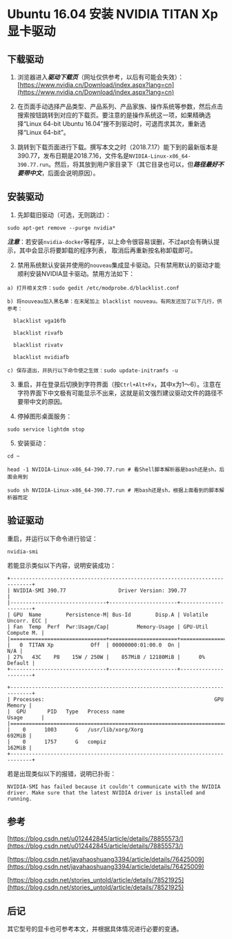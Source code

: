 <meta http-equiv="Content-Type" content="text/html; charset=utf-8">

# Ubuntu 16.04 安装 NVIDIA TITAN Xp 显卡驱动

## 下载驱动

1. 浏览器进入***驱动下载页***（网址仅供参考，以后有可能会失效）：[https://www.nvidia.cn/Download/index.aspx?lang=cn](https://www.nvidia.cn/Download/index.aspx?lang=cn)

2. 在页面手动选择产品类型、产品系列、产品家族、操作系统等参数，然后点击搜索按钮跳转到对应的下载页。要注意的是操作系统这一项，如果精确选择“Linux 64-bit Ubuntu 16.04”搜不到驱动时，可退而求其次，重新选择“Linux 64-bit”。

3. 跳转到下载页面进行下载。撰写本文之时（2018.7.17）能下到的最新版本是390.77，发布日期是2018.7.16，文件名是`NVIDIA-Linux-x86_64-390.77.run`。然后，将其放到用户家目录下（其它目录也可以，但***路径最好不要带中文***，后面会说明原因）。

## 安装驱动

1. 先卸载旧驱动（可选，无则跳过）：

```
sudo apt-get remove --purge nvidia*
```

***注意***：若安装`nvidia-docker`等程序，以上命令很容易误删，不过apt会有确认提示，其中会显示将要卸载的程序列表，
取消后再重新按名称卸载即可。

2. 禁用系统默认安装并使用的`nouveau`集成显卡驱动。只有禁用默认的驱动才能顺利安装NVIDIA显卡驱动。禁用方法如下：

```
a) 打开相关文件：sudo gedit /etc/modprobe.d/blacklist.conf

b) 将nouveau加入黑名单：在末尾加上 blacklist nouveau。有网友还加了以下几行，供参考：

  blacklist vga16fb

  blacklist rivafb

  blacklist rivatv

  blacklist nvidiafb

c) 保存退出，并执行以下命令使之生效：sudo update-initramfs -u
```

3. 重启，并在登录后切换到字符界面（按`Ctrl+Alt+Fx`，其中x为1～6）。注意在字符界面下中文极有可能显示不出来，这就是前文强烈建议驱动文件的路径不要带中文的原因。

4. 停掉图形桌面服务：

```
sudo service lightdm stop
```

5. 安装驱动：

```
cd ~

head -1 NVIDIA-Linux-x86_64-390.77.run # 看Shell脚本解析器是bash还是sh，后面会用到

sudo sh NVIDIA-Linux-x86_64-390.77.run # 用bash还是sh，根据上面看到的脚本解析器而定
```

## 验证驱动

重启，并运行以下命令进行验证：

```
nvidia-smi
```

若能显示类似以下内容，说明安装成功：

```
+-----------------------------------------------------------------------------+
| NVIDIA-SMI 390.77                 Driver Version: 390.77                    |
|-------------------------------+----------------------+----------------------+
| GPU  Name        Persistence-M| Bus-Id        Disp.A | Volatile Uncorr. ECC |
| Fan  Temp  Perf  Pwr:Usage/Cap|         Memory-Usage | GPU-Util  Compute M. |
|===============================+======================+======================|
|   0  TITAN Xp            Off  | 00000000:01:00.0  On |                  N/A |
| 27%   43C    P8    15W / 250W |    857MiB / 12180MiB |      0%      Default |
+-------------------------------+----------------------+----------------------+

+-----------------------------------------------------------------------------+
| Processes:                                                       GPU Memory |
|  GPU       PID   Type   Process name                             Usage      |
|=============================================================================|
|    0      1003      G   /usr/lib/xorg/Xorg                           692MiB |
|    0      1757      G   compiz                                       162MiB |
+-----------------------------------------------------------------------------+
```

若是出现类似以下的报错，说明已扑街：

```
NVIDIA-SMI has failed because it couldn't communicate with the NVIDIA driver. Make sure that the latest NVIDIA driver is installed and running.
```

## 参考

[https://blog.csdn.net/u012442845/article/details/78855573/](https://blog.csdn.net/u012442845/article/details/78855573/)

[https://blog.csdn.net/javahaoshuang3394/article/details/76425009](https://blog.csdn.net/javahaoshuang3394/article/details/76425009)

[https://blog.csdn.net/stories_untold/article/details/78521925](https://blog.csdn.net/stories_untold/article/details/78521925)

## 后记

其它型号的显卡也可参考本文，并根据具体情况进行必要的变通。

